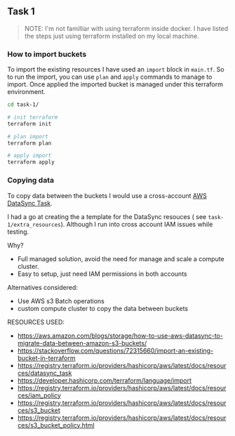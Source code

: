 ## Task 1
> NOTE: I'm not familliar with using terraform inside docker. I have listed the steps just using terraform installed on my local machine.

### How to import buckets
To import the existing resources I have used an `import` block in `main.tf`. 
So to run the import, you can use `plan` and `apply` commands to manage to import.
Once applied the imported bucket is managed under this terraform environment.
```bash
cd task-1/

# init terraform
terraform init

# plan import
terraform plan

# apply import
terraform apply
```

### Copying data
To copy data between the buckets I would use a cross-account [AWS DataSync Task](https://aws.amazon.com/blogs/storage/how-to-use-aws-datasync-to-migrate-data-between-amazon-s3-buckets/).

I had a go at creating the a template for the DataSync resouces ( see `task-1/extra_resources`). Although I run into cross account IAM issues while testing.

Why?
- Full managed solution, avoid the need for manage and scale a compute cluster.
- Easy to setup, just need IAM permissions in both accounts

Alternatives considered:
- Use AWS s3 Batch operations
- custom compute cluster to copy the data between buckets






RESOURCES USED:

- https://aws.amazon.com/blogs/storage/how-to-use-aws-datasync-to-migrate-data-between-amazon-s3-buckets/
- https://stackoverflow.com/questions/72315660/import-an-existing-bucket-in-terraform
- https://registry.terraform.io/providers/hashicorp/aws/latest/docs/resources/datasync_task
- https://developer.hashicorp.com/terraform/language/import
- https://registry.terraform.io/providers/hashicorp/aws/latest/docs/resources/iam_policy
- https://registry.terraform.io/providers/hashicorp/aws/latest/docs/resources/s3_bucket
- https://registry.terraform.io/providers/hashicorp/aws/latest/docs/resources/s3_bucket_policy.html

